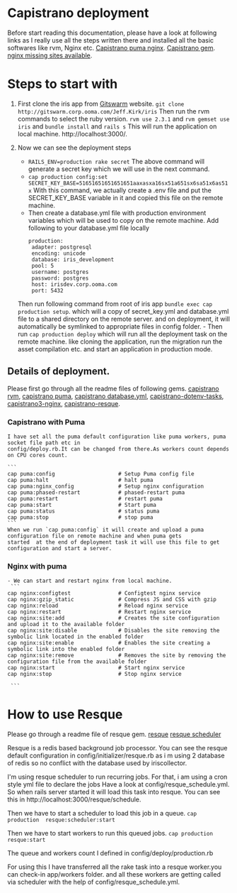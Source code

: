 # Capistrano deployment
  Before start reading this documentation, please have a look at following links as I really use all the steps written there and installed all the basic softwares like rvm, Nginx etc.
   [Capistrano puma nginx](https://www.digitalocean.com/community/tutorials/deploying-a-rails-app-on-ubuntu-14-04-with-capistrano-nginx-and-puma).
   [Capistrano gem](https://github.com/capistrano/capistrano/).
   [nginx missing sites available](https://stackoverflow.com/questions/17413526/nginx-missing-sites-available-directory).

# Steps to start with
  1. First clone the iris app from [Gitswarm](http://gitswarm.corp.ooma.com/Jeff.Kirk/iris) website.
  `git clone http://gitswarm.corp.ooma.com/Jeff.Kirk/iris`
  Then run the rvm commands to select the ruby version.
  `rvm use 2.3.1` and `rvm gemset use iris` and `bundle install` and `rails s`
  This will run the application on local machine.
  http://localhost:3000/.

  2. Now we can see the deployment steps 
     - `RAILS_ENV=production rake secret` 
       The above command will generate a secret key which we will use in the next command.
     - `cap production config:set SECRET_KEY_BASE=51651651651651651aaxasxa16sx51a651sx6sa51x6as51x` 
       With this command, we actually create a .env file and put the SECRET_KEY_BASE variable in it and copied this file on the remote machine.
     - Then create a database.yml file with production environment variables which will be used 
       to copy on the remote machine.
       Add following to your database.yml file locally
         ``` 
         production:
          adapter: postgresql
          encoding: unicode
          database: iris_development
          pool: 5
          username: postgres
          password: postgres
          host: irisdev.corp.ooma.com
          port: 5432

         ``` 
      Then run following command from root of iris app 
      `bundle exec cap production setup`.
      which will a copy of secret_key.yml and database.yml file to a shared directory on the remote server.
      and on deployment, it will automatically be symlinked to appropriate files in config folder.
    - Then run `cap production deploy` which will run all the deployment task on the remote machine.
      like cloning the application, run the migration run the asset compilation etc. and start an application in production mode. 

##  Details of deployment.
Please first go through all the readme files of following gems.
[capistrano rvm](https://github.com/capistrano/rvm),
[capistrano puma](https://github.com/seuros/capistrano-puma),
[capistrano database.yml](https://github.com/potsbo/capistrano-database-yml),
[capistrano-dotenv-tasks](https://github.com/glyph-fr/capistrano-dotenv-tasks),
[capistrano3-nginx](https://github.com/platanus/capistrano3-nginx),
[capistrano-resque](https://github.com/sshingler/capistrano-resque). 

### Capistrano with Puma
    I have set all the puma default configuration like puma workers, puma socket file path etc in
    config/deploy.rb.It can be changed from there.As workers count depends on CPU cores count.

    ```    
    cap puma:config                    # Setup Puma config file
    cap puma:halt                      # halt puma
    cap puma:nginx_config              # Setup nginx configuration
    cap puma:phased-restart            # phased-restart puma
    cap puma:restart                   # restart puma
    cap puma:start                     # Start puma
    cap puma:status                    # status puma
    cap puma:stop                      # stop puma
    ```
    When we run `cap puma:config` it will create and upload a puma configuration file on remote machine and when puma gets
    started  at the end of deployment task it will use this file to get configuration and start a server.

### Nginx with puma
    - We can start and restart nginx from local machine.
     ```
    cap nginx:configtest               # Configtest nginx service
    cap nginx:gzip_static              # Compress JS and CSS with gzip
    cap nginx:reload                   # Reload nginx service
    cap nginx:restart                  # Restart nginx service
    cap nginx:site:add                 # Creates the site configuration and upload it to the available folder
    cap nginx:site:disable             # Disables the site removing the symbolic link located in the enabled folder
    cap nginx:site:enable              # Enables the site creating a symbolic link into the enabled folder
    cap nginx:site:remove              # Removes the site by removing the configuration file from the available folder
    cap nginx:start                    # Start nginx service
    cap nginx:stop                     # Stop nginx service

     ```
# How to use Resque 
  Please go through a readme file of resque gem.
  [resque](https://github.com/resque/resque)
  [resque scheduler](https://github.com/resque/resque-scheduler)
  
  Resque is a redis based background job processor. You can see the resque default configuration in 
  config/initializer/resque.rb  as i m using 2 database of redis so no conflict with the database used by iriscollector.
  
  I'm using resque scheduler to run recurring jobs. For that, i am using a cron style yml file to declare the jobs
  Have a look at config/resque_schedule.yml. So when rails server started it will load this task into resque. You can see this in http://localhost:3000/resque/schedule.
  
  Then we have to start a scheduler to load this job in a queue.
  `cap production  resque:scheduler:start` 

  Then we have to start workers to run this queued jobs.
  `cap production  resque:start`    
  
  The queue and workers count I defined in config/deploy/production.rb  

   
  For using this I have transferred all the rake task into a resque worker.you can check-in app/workers folder.
  and all these workers are getting called via scheduler with the help of config/resque_schedule.yml.
        


 

